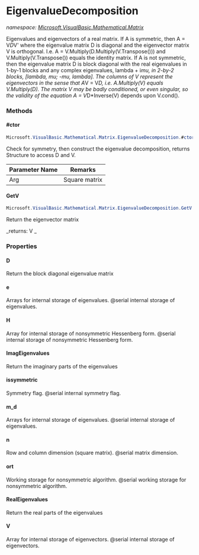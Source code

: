 ﻿# EigenvalueDecomposition
_namespace: [Microsoft.VisualBasic.Mathematical.Matrix](./index.md)_

Eigenvalues and eigenvectors of a real matrix. 
 If A is symmetric, then A = V*D*V' where the eigenvalue matrix D is
 diagonal and the eigenvector matrix V is orthogonal.
 I.e. A = V.Multiply(D.Multiply(V.Transpose())) and 
 V.Multiply(V.Transpose()) equals the identity matrix.
 If A is not symmetric, then the eigenvalue matrix D is block diagonal
 with the real eigenvalues in 1-by-1 blocks and any complex eigenvalues,
 lambda + i*mu, in 2-by-2 blocks, [lambda, mu; -mu, lambda]. The
 columns of V represent the eigenvectors in the sense that A*V = V*D,
 i.e. A.Multiply(V) equals V.Multiply(D). The matrix V may be badly
 conditioned, or even singular, so the validity of the equation
 A = V*D*Inverse(V) depends upon V.cond().



### Methods

#### #ctor
```csharp
Microsoft.VisualBasic.Mathematical.Matrix.EigenvalueDecomposition.#ctor(Microsoft.VisualBasic.Mathematical.Matrix.GeneralMatrix)
```
Check for symmetry, then construct the eigenvalue decomposition, returns Structure to access D and V.

|Parameter Name|Remarks|
|--------------|-------|
|Arg|Square matrix|


#### GetV
```csharp
Microsoft.VisualBasic.Mathematical.Matrix.EigenvalueDecomposition.GetV
```
Return the eigenvector matrix

_returns:      V
 _


### Properties

#### D
Return the block diagonal eigenvalue matrix
#### e
Arrays for internal storage of eigenvalues.
 @serial internal storage of eigenvalues.
#### H
Array for internal storage of nonsymmetric Hessenberg form.
 @serial internal storage of nonsymmetric Hessenberg form.
#### ImagEigenvalues
Return the imaginary parts of the eigenvalues
#### issymmetric
Symmetry flag.
 @serial internal symmetry flag.
#### m_d
Arrays for internal storage of eigenvalues.
 @serial internal storage of eigenvalues.
#### n
Row and column dimension (square matrix).
 @serial matrix dimension.
#### ort
Working storage for nonsymmetric algorithm.
 @serial working storage for nonsymmetric algorithm.
#### RealEigenvalues
Return the real parts of the eigenvalues
#### V
Array for internal storage of eigenvectors.
 @serial internal storage of eigenvectors.

